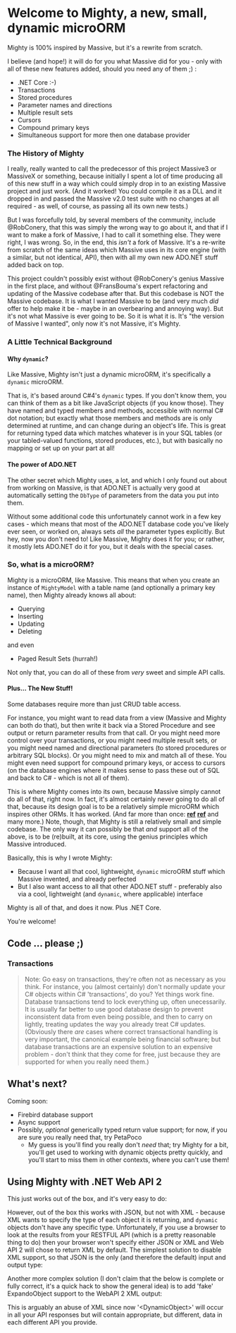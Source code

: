 # Welcome to Mighty, a new, small, dynamic microORM

Mighty is 100% inspired by Massive, but it's a rewrite from scratch.

I believe (and hope!) it will do for you what Massive did for you - only with all of these new features added, should you need any of them ;) :

* .NET Core :-)
* Transactions
* Stored procedures
* Parameter names and directions
* Multiple result sets
* Cursors
* Compound primary keys
* Simultaneous support for more then one database provider

### The History of Mighty
I really, really wanted to call the predecessor of this project Massive3 or MassiveX or something, because initially I spent a lot of time producing all of this new stuff in a way which could simply drop in to an existing Massive project and just work. (And it worked! You could compile it as a DLL and it dropped in and passed the Massive v2.0 test suite with no changes at all required - as well, of course, as passing all its own new tests.)

But I was forcefully told, by several members of the community, include @RobConery, that this was simply the wrong way to go about it, and that if I want to make a fork of Massive, I had to call it something else. They were right, I was wrong. So, in the end, this *isn't* a fork of Massive. It's a re-write from scratch of the same ideas which Massive uses in its core engine (with a similar, but not identical, API), then with all my own new ADO.NET stuff added back on top.

This project couldn't possibly exist without @RobConery's genius Massive in the first place, and without @FransBouma's expert refactoring and updating of the Massive codebase after that. But this codebase is NOT the Massive codebase. It is what I wanted Massive to be (and very much *did* offer to help make it be - maybe in an overbearing and annoying way). But it's not what Massive is ever going to be. So it is what it is. It's "the version of Massive I wanted", only now it's not Massive, it's Mighty.

### A Little Technical Background

#### Why `dynamic`?
Like Massive, Mighty isn't just a dynamic microORM, it's specifically a `dynamic` microORM.

That is, it's based around C#4's `dynamic` types. If you don't know them, you can think of them as a bit like JavaScript objects (if you know those). They have named and typed members and methods, accessible with normal C# dot notation; but exactly what those members and methods are is only determined at runtime, and can change during an object's life. This is great for returning typed data which matches whatever is in your SQL tables (or your tabled-valued functions, stored produces, etc.), but with basically no mapping or set up on your part at all!

#### The power of ADO.NET
The other secret which Mighty uses, a lot, and which I only found out about from working on Massive, is that ADO.NET is actually very good at automatically setting the `DbType` of parameters from the data you put into them.

Without some additional code this unfortunately cannot work in a few key cases - which means that most of the ADO.NET database code you've likely ever seen, or worked on, always sets *all* the parameter types explicitly. But hey, now you don't need to! Like Massive, Mighty does it for you; or rather, it mostly lets ADO.NET do it for you, but it deals with the special cases.

### So, what is a microORM?

Mighty is a microORM, like Massive. This means that when you create an instance of `MightyModel` with a table name (and optionally a primary key name), then Mighty already knows all about:

- Querying
- Inserting
- Updating
- Deleting

and even

- Paged Result Sets (hurrah!)

Not only that, you can do all of these from *very* sweet and simple API calls.

#### Plus... The New Stuff!

Some databases require more than just CRUD table access.

For instance, you might want to read data from a view (Massive and Mighty can both do that), but then write it back via a Stored Procedure and see output or return parameter results from that call. Or you might need more control over your transactions, or you might need multiple result sets, or you might need named and directional parameters (to stored procedures or arbitrary SQL blocks). Or you might need to mix and match all of these. You might even need support for compound primary keys, or access to cursors (on the database engines where it makes sense to pass these out of SQL and back to C# - which is not all of them).

This is where Mighty comes into its own, because Massive simply cannot do all of that, right now. In fact, it's almost certainly never going to do all of that, because its design goal is to be a relatively simple microORM which inspires other ORMs. It has worked. (And far more than once: [**ref**]() [**ref**]() and many more.) Note, though, that Mighty is still a relatively small and simple codebase. The only way it can possibly be that *and* support all of the above, is to be (re)built, at its core, using the genius principles which Massive introduced.

Basically, this is why I wrote Mighty:

- Because I want all that cool, lightweight, `dynamic` microORM stuff which Massive invented, and already perfected
- But I also want access to all that other ADO.NET stuff - preferably also via a cool, lightweight (and `dynamic`, where applicable) interface

Mighty is all of that, and does it now. Plus .NET Core.

You're welcome!

## Code ... please ;)

### Transactions

> Note: Go easy on transactions, they're often not as necessary as you think. For instance, you (almost certainly) don't normally update your C# objects within C# 'transactions', do you? Yet things work fine. Database transactions tend to lock everything up, often unecessarily. It is usually far better to use good database design to prevent inconsistent data from even being possible, and then to carry on lightly, treating updates the way you already treat C# updates. (Obviously there *are* cases where correct transactional handling is very important, the canonical example being financial software; but database transactions are an expensive solution to an expensive problem - don't think that they come for free, just because they are supported for when you really need them.)

## What's next?

Coming soon:

- Firebird database support
- Async support
- Possibly, *optional* generically typed return value support; for now, if you are sure you really need that, try PetaPoco
	- My guess is you'll find you really don't *need* that; try Mighty for a bit, you'll get used to working with dynamic objects pretty quickly, and you'll start to miss them in other contexts, where you can't use them!

## Using Mighty with .NET Web API 2

This just works out of the box, and it's very easy to do:


However, out of the box this works with JSON, but not with XML - because XML wants to specify the type of each object it is returning, and `dynamic` objects don't have any specific type. Unfortunately, if you use a browser to look at the results from your RESTFUL API (which is a pretty reasonable thing to do) then your browser won't specify either JSON or XML and Web API 2 will chose to return XML by default. The simplest solution to disable XML support, so that JSON is the only (and therefore the default) input and output type:

Another more complex solution (I don't claim that the below is complete or fully correct, it's a quick hack to show the general idea) is to add 'fake' ExpandoObject support to the WebAPI 2 XML output:

This is arguably an abuse of XML since now '&lt;DynamicObject&gt;' will occur in all your API responses but will contain appropriate, but different, data in each different API you provide.